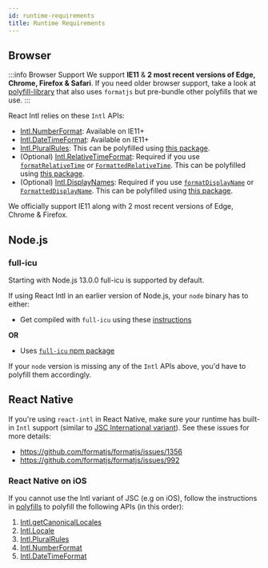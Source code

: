 ```yaml
---
id: runtime-requirements
title: Runtime Requirements
---
```


## Browser

:::info Browser Support
We support **IE11** & **2 most recent versions of Edge, Chrome, Firefox & Safari**. If you need older browser support, take a look at [polyfill-library](https://github.com/Financial-Times/polyfill-library) that also uses `formatjs` but pre-bundle other polyfills that we use.
:::

React Intl relies on these `Intl` APIs:

- [Intl.NumberFormat](https://developer.mozilla.org/en-US/docs/Web/JavaScript/Reference/Global_Objects/NumberFormat): Available on IE11+
- [Intl.DateTimeFormat](https://developer.mozilla.org/en-US/docs/Web/JavaScript/Reference/Global_Objects/DateTimeFormat): Available on IE11+
- [Intl.PluralRules](https://developer.mozilla.org/en-US/docs/Web/JavaScript/Reference/Global_Objects/PluralRules): This can be polyfilled using [this package](polyfills/intl-pluralrules.md).
- (Optional) [Intl.RelativeTimeFormat](https://developer.mozilla.org/en-US/docs/Web/JavaScript/Reference/Global_Objects/RelativeTimeFormat): Required if you use [`formatRelativeTime`](react-intl/api.md#formatrelativetime)
  or [`FormattedRelativeTime`](react-intl/components.md#formattedrelativetime). This can be polyfilled using [this package](polyfills/intl-relativetimeformat.md).
- (Optional) [Intl.DisplayNames](https://tc39.es/proposal-intl-displaynames/): Required if you use [`formatDisplayName`](react-intl/api.md#formatdisplayname)
  or [`FormattedDisplayName`](react-intl/components.md#formatteddisplayname). This can be polyfilled using [this package](polyfills/intl-displaynames.md).

We officially support IE11 along with 2 most recent versions of Edge, Chrome & Firefox.

## Node.js

### full-icu

Starting with Node.js 13.0.0 full-icu is supported by default.

If using React Intl in an earlier version of Node.js, your `node` binary has to either:

- Get compiled with `full-icu` using these [instructions](https://nodejs.org/api/intl.html)

**OR**

- Uses [`full-icu` npm package](https://www.npmjs.com/package/full-icu)

If your `node` version is missing any of the `Intl` APIs above, you'd have to polyfill them accordingly.

## React Native

If you're using `react-intl` in React Native, make sure your runtime has built-in `Intl` support (similar to [JSC International variant](https://github.com/react-native-community/jsc-android-buildscripts#international-variant)). See these issues for more details:

- https://github.com/formatjs/formatjs/issues/1356
- https://github.com/formatjs/formatjs/issues/992

### React Native on iOS

If you cannot use the Intl variant of JSC (e.g on iOS), follow the instructions in [polyfills](../polyfills.md) to polyfill the following APIs (in this order):

1. [Intl.getCanonicalLocales](../polyfills/intl-getcanonicallocales.md)
1. [Intl.Locale](../polyfills/intl-locale.md)
1. [Intl.PluralRules](../polyfills/intl-pluralrules.md)
1. [Intl.NumberFormat](../polyfills/intl-numberformat.md)
1. [Intl.DateTimeFormat](../polyfills/intl-datetimeformat.md)
